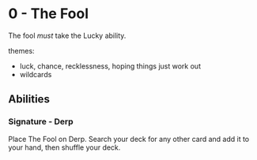# 0 - The Fool


The fool _must_ take the Lucky ability.


themes:
 - luck, chance, recklessness, hoping things just work out
 - wildcards

## Abilities

### Signature - Derp
Place The Fool on Derp. Search your deck for any other card and add it to your hand, then shuffle your deck.
